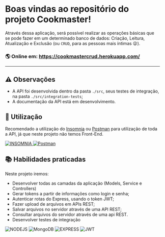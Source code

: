 # Boas vindas ao repositório do projeto Cookmaster!

Através dessa aplicação, será possível realizar as operações básicas que se pode fazer em um determinado banco de dados: Criação, Leitura, Atualização e Exclusão (ou `CRUD`, para as pessoas mais íntimas 😜).

### :earth_americas: Online em: https://cookmastercrud.herokuapp.com/

<hr>

##  :warning: Observações

- A API foi desenvolvida dentro da pasta `./src`, seus testes de integração, na pasta `./src/integration-tests`;
- A documentação da API está em desenvolvimento.

## :paperclip: Utilização

Recomendado a utilização do <a href="https://insomnia.rest/download">Insomnia</a> ou <a href="https://www.postman.com/">Postman</a> para utilização de toda a API, já que neste projeto não temos Front-End.

<a href="https://insomnia.rest/download">![INSOMNIA](https://img.shields.io/badge/Insomnia-5849be?style=for-the-badge&logo=Insomnia&logoColor=white) </a>
<a href="https://www.postman.com/">![Postman](https://img.shields.io/badge/Postman-FF6C37?style=for-the-badge&logo=Postman&logoColor=white)</a>

## :books: Habilidades praticadas

Neste projeto iremos:

- Desenvolver todas as camadas da aplicação (Models, Service e Controllers)
- Gerar tokens a partir de informações como login e senha;
- Autenticar rotas do Express, usando o token JWT;
- Fazer upload de arquivos em APIs REST;
- Salvar arquivos no servidor através de uma API REST;
- Consultar arquivos do servidor através de uma api REST.
- Desenvolver testes de integração

![NODEJS](https://img.shields.io/badge/Node.js-339933?style=for-the-badge&logo=nodedotjs&logoColor=white) ![MongoDB](https://img.shields.io/badge/MongoDB-4EA94B?style=for-the-badge&logo=mongodb&logoColor=white) ![EXPRESS](https://img.shields.io/badge/Express.js-000000?style=for-the-badge&logo=express&logoColor=white) ![JWT](https://img.shields.io/badge/JWT-000000?style=for-the-badge&logo=JSON%20web%20tokens&logoColor=white) 
